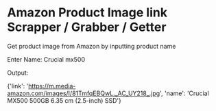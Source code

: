 # Amazon Product Image link Scrapper / Grabber / Getter
Get product image from Amazon by inputting product name

Enter Name: Crucial mx500

Output:

{'link': 'https://m.media-amazon.com/images/I/81TmfqEBQwL._AC_UY218_.jpg', 'name': 'Crucial MX500 500GB 6.35 cm (2.5-inch) SSD'}

